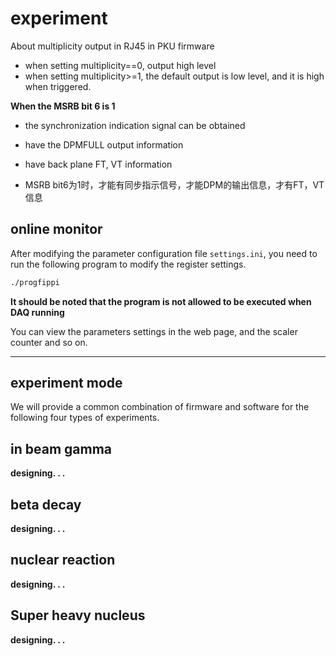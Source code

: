 <!-- experiment.md --- 
;; 
;; Description: 
;; Author: Hongyi Wu(吴鸿毅)
;; Email: wuhongyi@qq.com 
;; Created: 二 5月 28 10:38:45 2019 (+0800)
;; Last-Updated: 日 7月 21 21:19:02 2019 (+0800)
;;           By: Hongyi Wu(吴鸿毅)
;;     Update #: 6
;; URL: http://wuhongyi.cn -->

# experiment

About multiplicity output in RJ45 in PKU firmware

- when setting multiplicity==0, output high level
- when setting multiplicity>=1, the default output is low level, and it is high when triggered.



**When the MSRB bit 6 is 1**
- the synchronization indication signal can be obtained
- have the DPMFULL output information
- have back plane FT, VT information


- MSRB bit6为1时，才能有同步指示信号，才能DPM的输出信息，才有FT，VT信息

## online monitor

After modifying the parameter configuration file ```settings.ini```, you need to run the following program to modify the register settings.

```bash
./progfippi
```

**It should be noted that the program is not allowed to be executed when DAQ running**

You can view the parameters settings in the web page, and the scaler counter and so on.




----

## experiment mode

We will provide a common combination of firmware and software for the following four types of experiments.

## in beam gamma

**designing. . .**


## beta decay

**designing. . .**


## nuclear reaction

**designing. . .**


## Super heavy nucleus

**designing. . .**




<!-- experiment.md ends here -->

